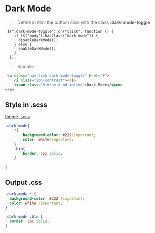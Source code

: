 # Dark Mode

> Define in html the buttom click with the class **.dark-mode-toggle**
```
 $(".dark-mode-toggle").on("click", function () {
    if ($("body").hasClass("dark-mode")) {
      disableDarkMode();
    } else {
      enableDarkMode();
    }
  });
```

> Sample:
```html
 <a class="nav-link dark-mode-toggle" href="#">
    <i class="ion-contrast"></i>
    <span class="d-none d-md-inline">Dark Mode</span> 
</a>

```

## Style in .scss
[theme .scss](theme.scss)
```scss
.dark-mode{
    *{
        background-color: #222!important;
        color: white!important;
    }
    .btn{
        border: 1px solid;
    }
   
}
```

## Output .css
```css
.dark-mode * {
  background-color: #222 !important;
  color: white !important; 
}

.dark-mode .btn {
  border: 1px solid; 
}
  ```

